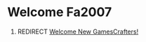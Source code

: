 Welcome Fa2007
==============

1.  REDIRECT [Welcome New GamesCrafters!](Welcome_New_GamesCrafters! "wikilink")

